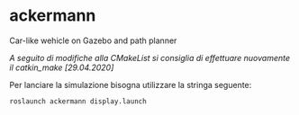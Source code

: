 # ackermann
Car-like wehicle on Gazebo and path planner

*A seguito di modifiche alla CMakeList si consiglia di effettuare nuovamente il catkin_make [29.04.2020]*

Per lanciare la simulazione bisogna utilizzare la stringa seguente:

` roslaunch ackermann display.launch `